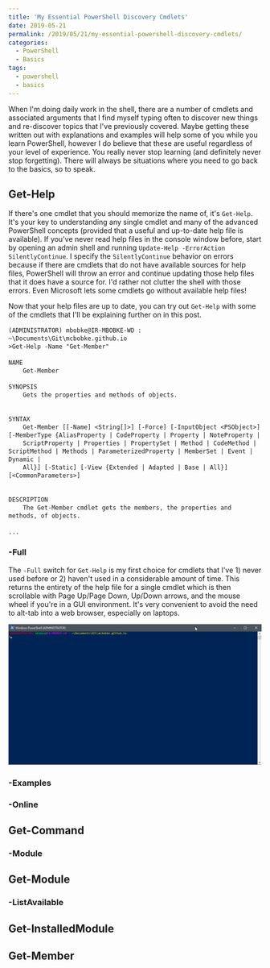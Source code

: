 ```yaml
---
title: 'My Essential PowerShell Discovery Cmdlets'
date: 2019-05-21
permalink: /2019/05/21/my-essential-powershell-discovery-cmdlets/
categories:
  - PowerShell
  - Basics
tags:
  - powershell
  - basics
---
```

When I'm doing daily work in the shell, there are a number of cmdlets and associated arguments that I find myself typing often to discover new things and re-discover topics that I've previously covered. Maybe getting these written out with explanations and examples will help some of you while you learn PowerShell, however I do believe that these are useful regardless of your level of experience. You really never stop learning (and definitely never stop forgetting). There will always be situations where you need to go back to the basics, so to speak.

## Get-Help

If there's one cmdlet that you should memorize the name of, it's `Get-Help`. It's your key to understanding any single cmdlet and many of the advanced PowerShell concepts (provided that a useful and up-to-date help file is available). If you've never read help files in the console window before, start by opening an admin shell and running `Update-Help -ErrorAction SilentlyContinue`. I specify the `SilentlyContinue` behavior on errors because if there are cmdlets that do not have available sources for help files, PowerShell will throw an error and continue updating those help files that it does have a source for. I'd rather not clutter the shell with those errors. Even Microsoft lets some cmdlets go without available help files!

Now that your help files are up to date, you can try out `Get-Help` with some of the cmdlets that I'll be explaining further on in this post.

```text
(ADMINISTRATOR) mbobke@IR-MBOBKE-WD : ~\Documents\Git\mcbobke.github.io
>Get-Help -Name "Get-Member"

NAME
    Get-Member

SYNOPSIS
    Gets the properties and methods of objects.


SYNTAX
    Get-Member [[-Name] <String[]>] [-Force] [-InputObject <PSObject>] [-MemberType {AliasProperty | CodeProperty | Property | NoteProperty |
    ScriptProperty | Properties | PropertySet | Method | CodeMethod | ScriptMethod | Methods | ParameterizedProperty | MemberSet | Event | Dynamic |
    All}] [-Static] [-View {Extended | Adapted | Base | All}] [<CommonParameters>]


DESCRIPTION
    The Get-Member cmdlet gets the members, the properties and methods, of objects.

...
```

### -Full

The `-Full` switch for `Get-Help` is my first choice for cmdlets that I've 1) never used before or 2) haven't used in a considerable amount of time. This returns the entirety of the help file for a single cmdlet which is then scrollable with Page Up/Page Down, Up/Down arrows, and the mouse wheel if you're in a GUI environment. It's very convenient to avoid the need to alt-tab into a web browser, especially on laptops.

![Get-Help -Name "Get-Member" -Full](/images/gethelp_full.gif "Get-Help -Name 'Get-Member' -Full")

### -Examples

### -Online

## Get-Command

### -Module

## Get-Module

### -ListAvailable

## Get-InstalledModule

## Get-Member